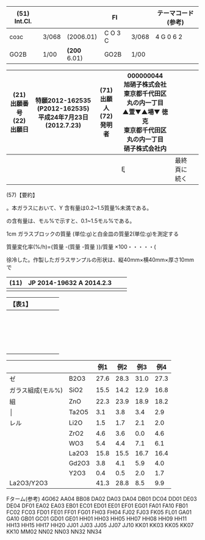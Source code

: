 | (51) Int.Cl. |       |                   | FΙ      |       | テーマコード(参考) |
|--------------|-------|-------------------|---------|-------|------------|
| созс         | 3/068 | (2006.01)         | C O 3 C | 3/068 | 4 G 0 6 2  |
| GO2B         | 1/00  | <b>(200</b> 6.01) | GO2B    | 1/00  |            |

| (21) 出願番号<br>(22) 出願日 | 特願2012-162535 (P2012-162535)<br>平成24年7月23日 (2012.7.23) | (71) 出願人<br>(72) 発明者 | 000000044<br>旭硝子株式会社<br>東京都千代田区丸の内一丁目<br>▲萱▼▲場▼ 徳克<br>東京都千代田区丸の内一丁目<br>硝子株式会社内 |        |  |
|-----------------------|--------------------------------------------------------|----------------------|--------------------------------------------------------------------------------|--------|--|
|                       |                                                        |                      | Ę                                                                              | 最終頁に続く |  |

(57)【要約】

。本ガラスにおいて、Y 含有量は0.2~1.5質量%未満である。

の含有量は、モル%で示すと、0.1~1.5モル%である。

1cm ガラスブロックの質量 (単位:g)と白金皿の質量2(単位:g)を測定する

質量変化率(%/h)={質量 -(質量 -質量 )}/質量 ×100・・・・・(

徐冷した。作製したガラスサンプルの形状は、縦40mm×横40mm×厚さ10mmで

| (11) | JP 2014-19632 A 2014.2.3 |  |  |
|------|--------------------------|--|--|
|      |                          |  |  |

| 【表1】 |  |  |  |  |
|------|--|--|--|--|
|      |  |  |  |  |
|      |  |  |  |  |
|      |  |  |  |  |
|      |  |  |  |  |
|      |  |  |  |  |
|      |  |  |  |  |
|      |  |  |  |  |
|      |  |  |  |  |
|      |  |  |  |  |
|      |  |  |  |  |
|      |  |  |  |  |
|      |  |  |  |  |
|      |  |  |  |  |
|      |  |  |  |  |
|      |  |  |  |  |
|      |  |  |  |  |
|      |  |  |  |  |
|      |  |  |  |  |
|      |  |  |  |  |

|            |       | 例1   | 例2   | 例3   | 例4   |
|------------|-------|------|------|------|------|
| ゼ          | B2O3  | 27.6 | 28.3 | 31.0 | 27.3 |
| ガラス組成(モル%) | SiO2  | 15.5 | 14.2 | 12.9 | 16.8 |
| 組          | ZnO   | 22.3 | 23.9 | 18.9 | 18.2 |
| │ <u> </u> | Ta2O5 | 3.1  | 3.8  | 3.4  | 2.9  |
| レル         | Li2O  | 1.5  | 1.7  | 2.1  | 2.0  |
| <u> </u>   | ZrO2  | 4.6  | 3.6  | 0.0  | 4.6  |
|            | WO3   | 5.4  | 4.4  | 7.1  | 6.1  |
|            | La2O3 | 15.8 | 15.5 | 16.7 | 16.4 |
|            | Gd2O3 | 3.8  | 4.1  | 5.9  | 4.0  |
|            | Y2O3  | 0.4  | 0.5  | 2.0  | 1.7  |
| La2O3/Y2O3 |       | 41.3 | 28.8 | 8.5  | 9.9  |

Fターム(参考) 4G062 AA04 BB08 DA02 DA03 DA04 DB01 DC04 DD01 DE03 DE04 DF01 EA02 EA03 EB01 EC01 ED01 EE01 EF01 EG01 FA01 FA10 FB01 FC02 FC03 FD01 FE01 FF01 FG01 FH03 FH04 FJ02 FJ03 FK05 FL01 GA01 GA10 GB01 GC01 GD01 GE01 HH01 HH03 HH05 HH07 HH08 HH09 HH11 HH13 HH15 HH17 HH20 JJ01 JJ03 JJ05 JJ07 JJ10 KK01 KK03 KK05 KK07 KK10 MM02 NN02 NN03 NN32 NN34